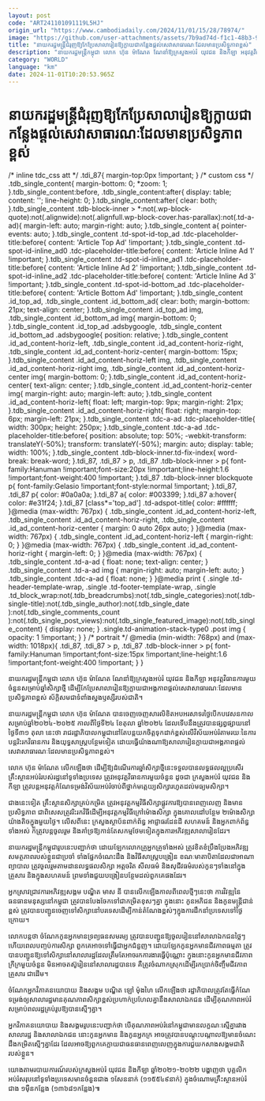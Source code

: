 ```yaml
---
layout: post
code: "ART241101091119L5HJ"
origin_url: "https://www.cambodiadaily.com/2024/11/01/15/28/78974/"
image: "https://github.com/user-attachments/assets/7b9ad74d-f1c1-48b3-9c66-f97d321c8c88"
title: "នាយករដ្ឋមន្ត្រី​ជំរុញ​ឱ្យ​កែប្រែ​សាលារៀន​ឱ្យ​ក្លាយ​ជា​កន្លែង​ផ្តល់​សេវា​សាធារណៈ​ដែល​មាន​ប្រសិទ្ធភាព​ខ្ពស់"
description: "នាយករដ្ឋមន្ត្រី​កម្ពុជា លោក ហ៊ុន ម៉ាណែត ណែនាំ​ឱ្យ​ក្រសួង​អប់រំ យុវជន និង​កីឡា អនុវត្ត​វិធានការ​មួយ​ចំនួន​សម្រាប់​ឆ្នាំ​សិក្សា​ថ្មី ដើម្បី​កែប្រែ​សាលារៀន​ឱ្យ​ក្លាយ​ជា​អង្គភាព​ផ្តល់​សេវា​សាធារណៈ​ដែល​មាន​ប្រសិទ្ធភាព​ខ្ពស់ ស័ក្តិសម​ជា​ទំពាំង​ស្នង​ឫស្សី​របស់​ជាតិ។"
category: "WORLD"
language: "km"
date: 2024-11-01T10:20:53.965Z
---
```


# នាយករដ្ឋមន្ត្រី​ជំរុញ​ឱ្យ​កែប្រែ​សាលារៀន​ឱ្យ​ក្លាយ​ជា​កន្លែង​ផ្តល់​សេវា​សាធារណៈ​ដែល​មាន​ប្រសិទ្ធភាព​ខ្ពស់

/\* inline tdc\_css att \*/ .tdi\_87{ margin-top:0px !important; } /\* custom css \*/ .tdb\_single\_content{ margin-bottom: 0; \*zoom: 1; }.tdb\_single\_content:before, .tdb\_single\_content:after{ display: table; content: ''; line-height: 0; }.tdb\_single\_content:after{ clear: both; }.tdb\_single\_content .tdb-block-inner > \*:not(.wp-block-quote):not(.alignwide):not(.alignfull.wp-block-cover.has-parallax):not(.td-a-ad){ margin-left: auto; margin-right: auto; }.tdb\_single\_content a{ pointer-events: auto; }.tdb\_single\_content .td-spot-id-top\_ad .tdc-placeholder-title:before{ content: 'Article Top Ad' !important; }.tdb\_single\_content .td-spot-id-inline\_ad0 .tdc-placeholder-title:before{ content: 'Article Inline Ad 1' !important; }.tdb\_single\_content .td-spot-id-inline\_ad1 .tdc-placeholder-title:before{ content: 'Article Inline Ad 2' !important; }.tdb\_single\_content .td-spot-id-inline\_ad2 .tdc-placeholder-title:before{ content: 'Article Inline Ad 3' !important; }.tdb\_single\_content .td-spot-id-bottom\_ad .tdc-placeholder-title:before{ content: 'Article Bottom Ad' !important; }.tdb\_single\_content .id\_top\_ad, .tdb\_single\_content .id\_bottom\_ad{ clear: both; margin-bottom: 21px; text-align: center; }.tdb\_single\_content .id\_top\_ad img, .tdb\_single\_content .id\_bottom\_ad img{ margin-bottom: 0; }.tdb\_single\_content .id\_top\_ad .adsbygoogle, .tdb\_single\_content .id\_bottom\_ad .adsbygoogle{ position: relative; }.tdb\_single\_content .id\_ad\_content-horiz-left, .tdb\_single\_content .id\_ad\_content-horiz-right, .tdb\_single\_content .id\_ad\_content-horiz-center{ margin-bottom: 15px; }.tdb\_single\_content .id\_ad\_content-horiz-left img, .tdb\_single\_content .id\_ad\_content-horiz-right img, .tdb\_single\_content .id\_ad\_content-horiz-center img{ margin-bottom: 0; }.tdb\_single\_content .id\_ad\_content-horiz-center{ text-align: center; }.tdb\_single\_content .id\_ad\_content-horiz-center img{ margin-right: auto; margin-left: auto; }.tdb\_single\_content .id\_ad\_content-horiz-left{ float: left; margin-top: 9px; margin-right: 21px; }.tdb\_single\_content .id\_ad\_content-horiz-right{ float: right; margin-top: 6px; margin-left: 21px; }.tdb\_single\_content .tdc-a-ad .tdc-placeholder-title{ width: 300px; height: 250px; }.tdb\_single\_content .tdc-a-ad .tdc-placeholder-title:before{ position: absolute; top: 50%; -webkit-transform: translateY(-50%); transform: translateY(-50%); margin: auto; display: table; width: 100%; }.tdb\_single\_content .tdb-block-inner.td-fix-index{ word-break: break-word; }.tdi\_87, .tdi\_87 > p, .tdi\_87 .tdb-block-inner > p{ font-family:Hanuman !important;font-size:20px !important;line-height:1.6 !important;font-weight:400 !important; }.tdi\_87 .tdb-block-inner blockquote p{ font-family:Gelasio !important;font-style:normal !important; }.tdi\_87, .tdi\_87 p{ color: #0a0a0a; }.tdi\_87 a{ color: #003399; }.tdi\_87 a:hover{ color: #e31f24; }.tdi\_87 \[class\*='top\_ad'\] .td-adspot-title{ color: #ffffff; }@media (max-width: 767px) { .tdb\_single\_content .id\_ad\_content-horiz-left, .tdb\_single\_content .id\_ad\_content-horiz-right, .tdb\_single\_content .id\_ad\_content-horiz-center { margin: 0 auto 26px auto; } }@media (max-width: 767px) { .tdb\_single\_content .id\_ad\_content-horiz-left { margin-right: 0; } }@media (max-width: 767px) { .tdb\_single\_content .id\_ad\_content-horiz-right { margin-left: 0; } }@media (max-width: 767px) { .tdb\_single\_content .td-a-ad { float: none; text-align: center; } .tdb\_single\_content .td-a-ad img { margin-right: auto; margin-left: auto; } .tdb\_single\_content .tdc-a-ad { float: none; } }@media print { .single .td-header-template-wrap, .single .td-footer-template-wrap, .single .td\_block\_wrap:not(.tdb\_breadcrumbs):not(.tdb\_single\_categories):not(.tdb-single-title):not(.tdb\_single\_author):not(.tdb\_single\_date ):not(.tdb\_single\_comments\_count ):not(.tdb\_single\_post\_views):not(.tdb\_single\_featured\_image):not(.tdb\_single\_content) { display: none; } .single.td-animation-stack-type0 .post img { opacity: 1 !important; } } /\* portrait \*/ @media (min-width: 768px) and (max-width: 1018px){ .tdi\_87, .tdi\_87 > p, .tdi\_87 .tdb-block-inner > p{ font-family:Hanuman !important;font-size:15px !important;line-height:1.6 !important;font-weight:400 !important; } }

នាយករដ្ឋមន្ត្រី​កម្ពុជា លោក ហ៊ុន ម៉ាណែត ណែនាំ​ឱ្យ​ក្រសួង​អប់រំ យុវជន និង​កីឡា អនុវត្ត​វិធានការ​មួយ​ចំនួន​សម្រាប់​ឆ្នាំ​សិក្សា​ថ្មី ដើម្បី​កែប្រែ​សាលារៀន​ឱ្យ​ក្លាយ​ជា​អង្គភាព​ផ្តល់​សេវា​សាធារណៈ​ដែល​មាន​ប្រសិទ្ធភាព​ខ្ពស់ ស័ក្តិសម​ជា​ទំពាំង​ស្នង​ឫស្សី​របស់​ជាតិ។

នាយករដ្ឋមន្ត្រី​កម្ពុជា លោក ហ៊ុន ម៉ាណែត បាន​ចេញ​ចេញ​សារ​លិខិត​អបអរ​សាទរ​ថ្ងៃ​បើក​បវេសនកាល​សម្រាប់​ឆ្នាំ​២០២៤-២០២៥ កាលពី​ថ្ងៃទី​២៤ ខែ​តុលា ឆ្នាំ​២០២៤ ដែល​ទើប​នឹង​ត្រូវ​បាន​ផ្សព្វផ្សាយ​នៅ​ថ្ងៃទី​៣១ តុលា នេះ​ថា រាជរដ្ឋាភិបាល​កម្ពុជា​នៅតែ​បន្ត​យកចិត្ត​ទុកដាក់​ខ្ពស់​លើ​វិស័យ​អប់រំ​តាមរយៈ​នៃ​ការ​បន្ត​រិះរក​វិធានការ និង​យុទ្ធសាស្ត្រ​បន្ថែម​ទៀត ដោយ​ធ្វើ​យ៉ាងណា​ឱ្យ​សាលារៀន​ក្លាយ​ជា​អង្គភាព​ផ្តល់​សេវា​សាធារណៈ​ដែល​មាន​ប្រសិទ្ធភាព​ខ្ពស់។

លោក ហ៊ុន ម៉ាណែត លើកឡើង​ថា ដើម្បី​ឱ្យ​ដំណើរការ​ឆ្នាំ​សិក្សា​ថ្មី​នេះ​ទទួល​បាន​លទ្ធផល​ល្អ​ប្រសើរ គ្រឹះស្ថាន​អប់រំ​របស់​រដ្ឋ​នៅ​ទូទាំង​ប្រទេស ត្រូវ​អនុវត្ត​វិធានការ​មួយ​ចំនួន ដូចជា ក្រសួង​អប់រំ យុវជន និង​កីឡា ត្រូវ​បន្ត​អនុវត្ត​កំណែ​ទម្រង់​វិស័យ​អប់រំ​ចាប់ពី​ថ្នាក់​មត្តេយ្យ​សិក្សា​រហូត​ដល់​មធ្យម​សិក្សា។

ជាង​នេះ​ទៀត គ្រឹះស្ថាន​សិក្សា​គ្រប់​កម្រិត ត្រូវ​អនុវត្ត​កម្មវិធី​សិក្សា​ផ្លូវការ​ឱ្យ​បាន​ពេញលេញ និង​មាន​ប្រសិទ្ធភាព ជាពិសេស​ត្រូវ​រិះរក​វិធី​ដើម្បី​អនុវត្ត​កម្មវិធី​ក្រៅ​ម៉ោង​សិក្សា ក្នុង​គោលដៅ​បន្ថែម ២​ម៉ោង​សិក្សា​យ៉ាងតិច​ក្នុង​មួយ​ថ្ងៃ។ លើស​ពី​នេះ ក្រសួង​ស្ថាប័ន​ពាក់ព័ន្ធ អាជ្ញាធរ​ដែនដី សហគមន៍ និង​អ្នក​ពាក់ព័ន្ធ​ទាំងអស់ ក៏​ត្រូវ​បន្ត​ចូលរួម និង​គាំទ្រ​ឱ្យ​កាន់តែ​សកម្ម​ថែម​ទៀត​ក្នុង​ការ​អភិវឌ្ឍ​សាលារៀន​ដែរ។

នាយករដ្ឋមន្ត្រី​កម្ពុជា​រូប​នេះ​បញ្ជាក់​ថា ដោយឡែក​លោកគ្រូ​អ្នកគ្រូ​ទាំងអស់ ត្រូវ​ខិតខំ​ប្រឹងប្រែង​អភិវឌ្ឍ​សមត្ថភាព​របស់​ខ្លួន​ជា​ប្រចាំ ទាំង​ផ្នែក​ចំណេះដឹង និង​វិធីសាស្ត្រ​បង្រៀន ខណៈ​មាតាបិតា​ដែល​ជា​អាណាព្យាបាល ត្រូវ​ចូលរួម​តាមដាន​លទ្ធផល​សិក្សា អត្តចរិត សីលធម៌ និង​សុជីវធម៌​របស់​កូនៗ​ទាំង​នៅ​ក្នុង​គ្រួសារ និង​ក្នុង​សហគមន៍ ព្រមទាំង​ជួយ​បង្រៀន​បន្ថែម​ដល់​ពួកគេ​ផង​ដែរ។

អ្នក​ស្រាវជ្រាវ​ការ​អភិវឌ្ឍ​សង្គម បណ្ឌិត មាស នី បាន​លើកឡើង​កាលពី​ពេល​ថ្មីៗ​នេះ​ថា ការ​វិវឌ្ឍ​នៃ​ធនធាន​មនុស្ស​នៅ​កម្ពុជា ត្រូវ​បាន​បែងចែក​ទៅ​ជា​កម្រិត​ខុសៗ​គ្នា ក្នុង​នោះ កូន​អភិជន និង​កូន​មន្ត្រី​ជាន់ខ្ពស់ ត្រូវ​បាន​បញ្ជូន​ចេញ​ទៅ​សិក្សា​នៅ​បរទេស​ដើម្បី​កាន់​តំណែង​ខ្ពស់ៗ​ក្នុង​ការ​ដឹកនាំ​ប្រទេស​ទៅ​ថ្ងៃ​ក្រោយ។

លោក​បន្ត​ថា ចំណែក​កូន​អ្នក​មាន​ទ្រព្យធន​សមរម្យ ត្រូវ​បាន​បញ្ជូន​ឱ្យ​ចូល​រៀន​នៅ​សាលា​ឯកជន​ថ្លៃៗ ហើយ​ពេល​បញ្ចប់​ការ​សិក្សា ពួកគេ​អាច​ទៅ​ធ្វើ​ជា​អ្នកជំនួញ។ ដោយឡែក​កូន​អ្នក​មាន​ជីវភាព​ធម្មតា ត្រូវ​បាន​បញ្ជូន​ឱ្យ​ទៅ​សិក្សា​នៅ​សាលា​រដ្ឋ​ដែល​ត្រឹមតែ​អាច​រក​ការងារ​ធ្វើ​ប៉ុណ្ណោះ ក្នុង​នោះ​កូន​អ្នក​មាន​ជីវភាព​ក្រីក្រ​មួយ​ចំនួន មិន​អាច​តស៊ូ​រៀន​នៅ​សាលា​រដ្ឋ​បាន​ទេ គឺ​ត្រូវ​ចំណាកស្រុក​ដើម្បី​រក​ប្រាក់​ចិញ្ចឹម​ជីវភាព​គ្រួសារ ជាដើម។

ចំណែក​អ្នកវិភាគ​នយោបាយ និង​សង្គម បណ្ឌិត ឡៅ ម៉ុងហៃ លើកឡើង​ថា រដ្ឋាភិបាល​ត្រូវតែ​ធ្វើ​កំណែ​ទម្រង់​ឲ្យ​សាលា​រដ្ឋ​មាន​គុណភាព​សិក្សា​ខ្ពស់​ប្រហាក់ប្រហែល​គ្នា​នឹង​សាលា​ឯកជន ដើម្បី​គុណភាព​អប់រំ​សម្រាប់​ពលរដ្ឋ​គ្រប់​រូប​ឱ្យ​បាន​ស្មើៗ​គ្នា។

អ្នកវិភាគ​នយោបាយ និង​សង្គម​រូប​នេះ​បញ្ជាក់​ថា បើ​គុណភាព​អប់រំ​នៅ​កម្ពុជា​មាន​លក្ខណៈ​ស្មើ​គ្នា​រវាង​សាលា​រដ្ឋ និង​សាលា​ឯកជន នោះ​កូន​អ្នក​មាន និង​កូន​អ្នក​ក្រ អាច​ត្រូវ​បាន​បណ្តុះបណ្តាល​ឱ្យ​មាន​ចំណេះដឹង​កម្រិត​ស្មើៗ​គ្នា​ដែរ ដែល​អាច​ឱ្យ​ពួកគេ​ក្លាយ​ជា​ធនធាន​ពេញលេញ​ក្នុង​ការ​ជួយ​កសាង​សង្គម​ជាតិ​របស់​ខ្លួន។

យោង​តាម​របាយការណ៍​របស់​ក្រសួង​អប់រំ យុវជន និង​កីឡា ឆ្នាំ​២០២១-២០២២ បង្ហាញ​ថា បុគ្គលិក​អប់រំ​សរុប​នៅ​ទូទាំង​ប្រទេស​មាន​ចំនួន​ជាង ១​សែន​នាក់ (១១៥៥៤៩​នាក់) ក្នុង​ចំណោម​គ្រឹះស្ថាន​អប់រំ​ជាង ១​ម៉ឺន​កន្លែង (១៣៦៨១​កន្លែង)៕